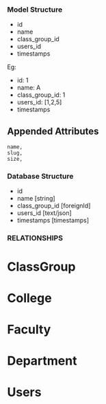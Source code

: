 ### Model Structure

- id
- name 
- class_group_id
- users_id
- timestamps

Eg:
- id: 1
- name: A
- class_group_id: 1
- users_id: [1,2,5]
- timestamps


## Appended Attributes
    name,
    slug,
    size,

### Database Structure
- id
- name [string]
- class_group_id [foreignId]
- users_id [text/json]
- timestamps [timestamps]

### RELATIONSHIPS
# ClassGroup
<!-- ----------------- -->
# College

# Faculty

# Department

# Users 


